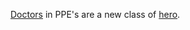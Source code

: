<a href="https://www.google.com/search?q=surgeon+action+figure">Doctors</a> in PPE's are a new class of <a href="https://twitter.com/davewiner/status/1254432787441938436">hero</a>. 
